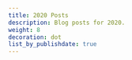 ```yaml
---
title: 2020 Posts
description: Blog posts for 2020.
weight: 8
decoration: dot
list_by_publishdate: true
---
```

